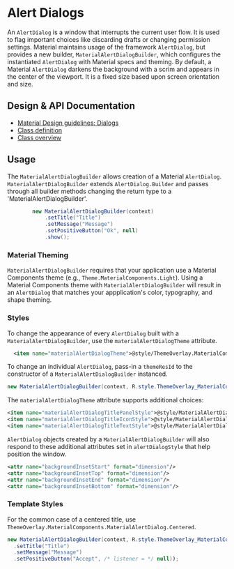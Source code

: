 <!--docs:
title: "Alert Dialogs"
layout: detail
section: components
excerpt: "Alert Dialogs are modal windows that must be interacted."
iconId: dialog
path: /catalog/dialog/
-->

# Alert Dialogs

An `AlertDialog` is a window that interrupts the current user flow. It is used to flag important choices like discarding drafts or changing permission settings.
Material maintains usage of the framework `AlertDialog`, but provides a new builder, `MaterialAlertDialogBuilder`, which configures the instantiated `AlertDialog` with Material specs and theming.
By default, a Material `AlertDialog` darkens the background with a scrim and appears in the center of the viewport. It is a fixed size based upon screen orientation and size.

## Design & API Documentation

-   [Material Design guidelines: Dialogs](https://material.io/design/components/dialogs.html)
    <!--{: .icon-list-item.icon-list-item--spec }-->
-   [Class definition](https://github.com/material-components/material-components-android/tree/master/lib/java/com/google/android/material/dialog/MaterialAlertDialogBuilder.java)
    <!--{: .icon-list-item.icon-list-item--link }-->
-   [Class overview](https://developer.android.com/reference/android/app/AlertDialog)
    <!--{: .icon-list-item.icon-list-item--link }--> <!--{: .icon-list }-->

## Usage

The `MaterialAlertDialogBuilder` allows creation of a Material `AlertDialog`. `MaterialAlertDialogBuilder` extends `AlertDialog.Builder` and passes through all builder methods changing the return type to a 'MaterialAlertDialogBuilder'.

```java
        new MaterialAlertDialogBuilder(context)
            .setTitle("Title")
            .setMessage("Message")
            .setPositiveButton("Ok", null)
            .show();
```

### Material Theming

`MaterialAlertDialogBuilder` requires that your application use a Material Components theme (e.g., `Theme.MaterialComponents.Light`). Using a Material Components theme with `MaterialAlertDialogBuilder` will result in an `AlertDialog` that matches your appplication's color, typography, and shape theming.

### Styles

To change the appearance of every `AlertDialog` built with a `MaterialAlertDialogBuilder`, use the `materialAlertDialogTheme` attribute.

```xml
  <item name="materialAlertDialogTheme">@style/ThemeOverlay.MaterialComponents.MaterialAlertDialog</item>
```

To change an individual `AlertDialog`, pass-in a `themeResId` to the constructor of a `MaterialAlertDialogBuilder` instanced.

```java
new MaterialAlertDialogBuilder(context, R.style.ThemeOverlay_MaterialComponents_MaterialAlertDialog)
```

The `materialAlertDialogTheme` attribute supports additional choices:

```xml
<item name="materialAlertDialogTitlePanelStyle">@style/MaterialAlertDialog.MaterialComponents.Title.Panel</item>
<item name="materialAlertDialogTitleIconStyle">@style/MaterialAlertDialog.MaterialComponents.Title.Icon</item>
<item name="materialAlertDialogTitleTextStyle">@style/MaterialAlertDialog.MaterialComponents.Title.Text</item>item>
```

`AlertDialog` objects created by a `MaterialAlertDialogBuilder` will also respond to these additional attributes set in `alertDialogStyle` that help position the window.

```xml
<attr name="backgroundInsetStart" format="dimension"/>
<attr name="backgroundInsetTop" format="dimension"/>
<attr name="backgroundInsetEnd" format="dimension"/>
<attr name="backgroundInsetBottom" format="dimension"/>
```

### Template Styles

For the common case of a centered title, use `ThemeOverlay.MaterialComponents.MaterialAlertDialog.Centered`.

```java
new MaterialAlertDialogBuilder(context, R.style.ThemeOverlay_MaterialComponents_MaterialAlertDialog_Centered)
  .setTitle("Title")
  .setMessage("Message")
  .setPositiveButton("Accept", /* listener = */ null));
```

